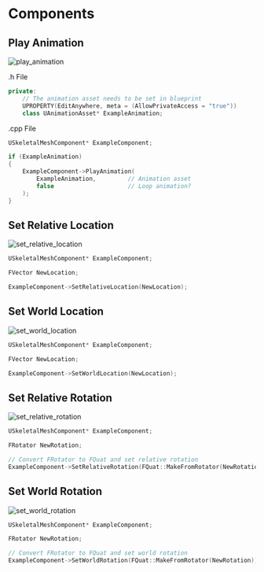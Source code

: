 # Components

## Play Animation

![play_animation](https://github.com/marcohenning/ue5-cheatsheet/assets/91918460/597e01a3-dcd5-4a5a-ba41-a6fb13392a85)

.h File
```cpp
private:
	// The animation asset needs to be set in blueprint
	UPROPERTY(EditAnywhere, meta = (AllowPrivateAccess = "true"))
	class UAnimationAsset* ExampleAnimation;
```

.cpp File
```cpp
USkeletalMeshComponent* ExampleComponent;

if (ExampleAnimation)
{
	ExampleComponent->PlayAnimation(
		ExampleAnimation,         // Animation asset
		false                     // Loop animation?
	);
}
```

## Set Relative Location

![set_relative_location](https://github.com/marcohenning/ue5-cheatsheet/assets/91918460/8f4902d0-0681-49cc-989e-2ab1c6355652)

```cpp
USkeletalMeshComponent* ExampleComponent;

FVector NewLocation;

ExampleComponent->SetRelativeLocation(NewLocation);
```

## Set World Location

![set_world_location](https://github.com/marcohenning/ue5-cheatsheet/assets/91918460/5302daff-501e-41b6-89b3-e677e79a948e)

```cpp
USkeletalMeshComponent* ExampleComponent;

FVector NewLocation;

ExampleComponent->SetWorldLocation(NewLocation);
```

## Set Relative Rotation

![set_relative_rotation](https://github.com/marcohenning/ue5-cheatsheet/assets/91918460/43178a81-d20a-4ab4-b9fd-43319df693c8)

```cpp
USkeletalMeshComponent* ExampleComponent;

FRotator NewRotation;

// Convert FRotator to FQuat and set relative rotation
ExampleComponent->SetRelativeRotation(FQuat::MakeFromRotator(NewRotation));
```

## Set World Rotation

![set_world_rotation](https://github.com/marcohenning/ue5-cheatsheet/assets/91918460/c98603a9-e6ae-4027-a729-1f98a6e15b50)

```cpp
USkeletalMeshComponent* ExampleComponent;

FRotator NewRotation;

// Convert FRotator to FQuat and set world rotation
ExampleComponent->SetWorldRotation(FQuat::MakeFromRotator(NewRotation));
```
